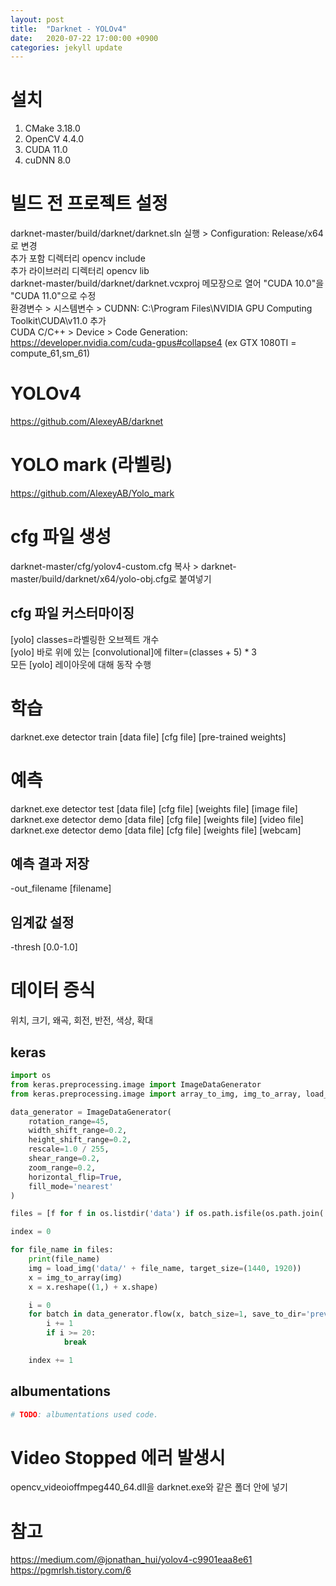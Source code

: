 ```yaml
---
layout: post
title:  "Darknet - YOLOv4"
date:   2020-07-22 17:00:00 +0900
categories: jekyll update
---
```


# 설치
1. CMake 3.18.0  
2. OpenCV 4.4.0  
3. CUDA 11.0  
4. cuDNN 8.0

# 빌드 전 프로젝트 설정
darknet-master/build/darknet/darknet.sln 실행 > Configuration: Release/x64로 변경  
추가 포함 디렉터리 opencv include  
추가 라이브러리 디렉터리 opencv lib  
darknet-master/build/darknet/darknet.vcxproj 메모장으로 열어 "CUDA 10.0"을 "CUDA 11.0"으로 수정  
환경변수 > 시스템변수 > CUDNN: C:\Program Files\NVIDIA GPU Computing Toolkit\CUDA\v11.0 추가  
CUDA C/C++ > Device > Code Generation: https://developer.nvidia.com/cuda-gpus#collapse4 (ex GTX 1080TI = compute_61,sm_61)

# YOLOv4
https://github.com/AlexeyAB/darknet

# YOLO mark (라벨링)
https://github.com/AlexeyAB/Yolo_mark

# cfg 파일 생성
darknet-master/cfg/yolov4-custom.cfg 복사 > darknet-master/build/darknet/x64/yolo-obj.cfg로 붙여넣기

## cfg 파일 커스터마이징
[yolo] classes=라벨링한 오브젝트 개수  
[yolo] 바로 위에 있는 [convolutional]에 filter=(classes + 5) * 3  
모든 [yolo] 레이아웃에 대해 동작 수행

# 학습
darknet.exe detector train [data file] [cfg file] [pre-trained weights]

# 예측
darknet.exe detector test [data file] [cfg file] [weights file] [image file]  
darknet.exe detector demo [data file] [cfg file] [weights file] [video file]  
darknet.exe detector demo [data file] [cfg file] [weights file] [webcam]

## 예측 결과 저장
-out_filename [filename]

## 임계값 설정
-thresh [0.0-1.0]

# 데이터 증식
위치, 크기, 왜곡, 회전, 반전, 색상, 확대

## keras
```python
import os
from keras.preprocessing.image import ImageDataGenerator
from keras.preprocessing.image import array_to_img, img_to_array, load_img

data_generator = ImageDataGenerator(
    rotation_range=45,
    width_shift_range=0.2,
    height_shift_range=0.2,
    rescale=1.0 / 255,
    shear_range=0.2,
    zoom_range=0.2,
    horizontal_flip=True,
    fill_mode='nearest'
)

files = [f for f in os.listdir('data') if os.path.isfile(os.path.join('data', f))]

index = 0

for file_name in files:
    print(file_name)
    img = load_img('data/' + file_name, target_size=(1440, 1920))
    x = img_to_array(img)
    x = x.reshape((1,) + x.shape)

    i = 0
    for batch in data_generator.flow(x, batch_size=1, save_to_dir='preview', save_prefix='output_' + str(index), save_format='jpg'):
        i += 1
        if i >= 20:
            break

    index += 1
```

## albumentations
```python
# TODO: albumentations used code.
```

# Video Stopped 에러 발생시
opencv_videoioffmpeg440_64.dll을 darknet.exe와 같은 폴더 안에 넣기

# 참고
https://medium.com/@jonathan_hui/yolov4-c9901eaa8e61  
https://pgmrlsh.tistory.com/6
